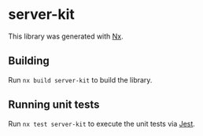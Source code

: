 # server-kit

This library was generated with [Nx](https://nx.dev).

## Building

Run `nx build server-kit` to build the library.

## Running unit tests

Run `nx test server-kit` to execute the unit tests via [Jest](https://jestjs.io).
